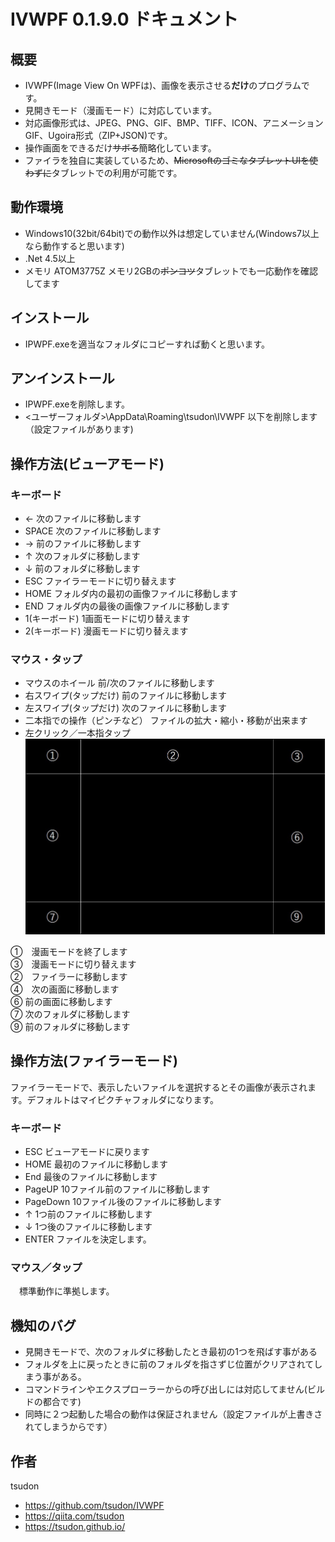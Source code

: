 # IVWPF 0.1.9.0 ドキュメント

## 概要
- IVWPF(Image View On WPFは)、画像を表示させる**だけ**のプログラムです。
- 見開きモード（漫画モード）に対応しています。
- 対応画像形式は、JPEG、PNG、GIF、BMP、TIFF、ICON、アニメーションGIF、Ugoira形式（ZIP+JSON)です。
- 操作画面をできるだけ~~サボる~~簡略化しています。
- ファイラを独自に実装しているため、~~MicrosoftのゴミなタブレットUIを使わずに~~タブレットでの利用が可能です。

## 動作環境
- Windows10(32bit/64bit)での動作以外は想定していません(Windows7以上なら動作すると思います)
- .Net 4.5以上
- メモリ ATOM3775Z メモリ2GBの~~ポンコツ~~タブレットでも一応動作を確認してます

## インストール
- IPWPF.exeを適当なフォルダにコピーすれば動くと思います。

## アンインストール
- IPWPF.exeを削除します。
- <ユーザーフォルダ>\AppData\Roaming\tsudon\IVWPF 以下を削除します（設定ファイルがあります)


## 操作方法(ビューアモード)
### キーボード
- ← 次のファイルに移動します
- SPACE 次のファイルに移動します
- → 前のファイルに移動します
- ↑ 次のフォルダに移動します
- ↓ 前のフォルダに移動します
- ESC ファイラーモードに切り替えます
- HOME フォルダ内の最初の画像ファイルに移動します
- END  フォルダ内の最後の画像ファイルに移動します
- 1(キーボード) 1画面モードに切り替えます
- 2(キーボード) 漫画モードに切り替えます

### マウス・タップ

- マウスのホイール 前/次のファイルに移動します
- 右スワイプ(タップだけ) 前のファイルに移動します
- 左スワイプ(タップだけ) 次のファイルに移動します
- 二本指での操作（ピンチなど）
ファイルの拡大・縮小・移動が出来ます
- 左クリック／一本指タップ
![figure](figure.jpg)

 ①　漫画モードを終了します<BR>
 ③　漫画モードに切り替えます<BR>
 ②　ファイラーに移動します<BR>
 ④　次の画面に移動します<BR>
 ⑥  前の画面に移動します<BR>
 ⑦  次のフォルダに移動します<BR>
 ⑨  前のフォルダに移動します<BR>

## 操作方法(ファイラーモード)
ファイラーモードで、表示したいファイルを選択するとその画像が表示されます。デフォルトはマイピクチャフォルダになります。

### キーボード
- ESC ビューアモードに戻ります
- HOME 最初のファイルに移動します
- End 最後のファイルに移動します
- PageUP 10ファイル前のファイルに移動します
- PageDown 10ファイル後のファイルに移動します
- ↑ 1つ前のファイルに移動します
- ↓ 1つ後のファイルに移動します
- ENTER ファイルを決定します。

### マウス／タップ
　標準動作に準拠します。

## 機知のバグ
- 見開きモードで、次のフォルダに移動したとき最初の1つを飛ばす事がある
- フォルダを上に戻ったときに前のフォルダを指さずじ位置がクリアされてしまう事がある。
- コマンドラインやエクスプローラーからの呼び出しには対応してません(ビルドの都合です)
- 同時に２つ起動した場合の動作は保証されません（設定ファイルが上書きされてしまうからです）


## 作者
tsudon
* https://github.com/tsudon/IVWPF
* https://qiita.com/tsudon
* https://tsudon.github.io/